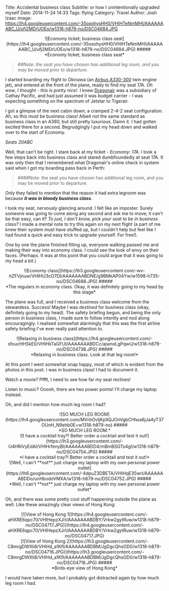 Title: Accidental business class
Subtitle: or how I unintentionally upgraded myself
Date: 2014-11-24 14:33
Tags: flying
Category: Travel
Author: Josh Izaac
image: https://lh4.googleusercontent.com/-35oxohysHH0/VHIHTeNmMHI/AAAAAAABC_U/ufj2MDrUOEo/w1318-h879-no/DSC04684.JPG

<center>
![Economy ticket; business class seat](https://lh4.googleusercontent.com/-35oxohysHH0/VHIHTeNmMHI/AAAAAAABC_U/ufj2MDrUOEo/w1318-h879-no/DSC04684.JPG)
#####<div align=center>*Economy ticket; business class seat*</div>
</center>

<!-- PELICAN_BEGIN_SUMMARY -->

> ##*Note: the seat you have chosen has additional leg room, and you may be moved prior to departure.*

<!-- PELICAN_END_SUMMARY -->

I started boarding my flight to Okinawa (an [Airbus A330-300](http://en.wikipedia.org/wiki/Airbus_A330) twin engine jet), and entered at the front of the plane, ready to find my seat 17A. *Oh wow*, I thought - *this is pretty nice!*. I knew [Dragonair](http://en.wikipedia.org/wiki/Dragonair) was a subsidiary of Cathay Pacific, and had just assumed it was budget carrier - I was expecting something on the spectrum of Jetstar to Tigerair.

I got a glimpse of the next cabin down; a cramped 2-4-2 seat configuration. Ah, so this must be business class! Albeit not the same standard as business class in an A380, but still pretty luxurious. Damn it. I had gotten excited there for a second. Begrudgingly I put my head down and walked over to the start of Economy.

*Seats 20ABC*

Well, that can't be right. I stare back at my ticket - *Economy: 17A*. I took a few steps back into business class and stared dumbfoundedly at seat 17A. It was only then that I remembered what Dragonair's online check in system said when I got my boarding pass back in Perth:

> ####Note: the seat you have chosen has additional leg room, and you may be moved prior to departure.

Only they failed to mention that the reason it had extra legroom was because ***it was in bloody business class***.

I took my seat, nervously glancing around. I felt like an imposter. Surely someone was going to come along any second and ask me to move; it can't be that easy, can it? *To just, I don't know, pick your seat to be in business class?* I made a mental note to try this again on my next flight (a part of me knew their system must have stuffed up, but I couldn't help but feel like I had found a quick and easy trick to upgrade yourself. For free!).

One by one the plane finished filling up, everyone walking passed me and making their way into economy class. I could see the look of envy on their faces. (Perhaps. It was at this point that you could argue that it was going to my head a bit.)

<center>
![Economy class](https://lh3.googleusercontent.com/-wv-hZFVjnuw/VHIHU3cO7DI/AAAAAAABDNE/g9BMkAP04Yw/w1598-h735-no/DSC04688.JPG)
#####<div align=center>*The regulars in economy class. Okay, it was definitely going to my head by this stage*</div>
</center>

The plane was full, and I received a business class welcome from the stewardess. Success! Maybe I was *destined* for business class (okay, definitely going to my head). The safety briefing begun, and being the only person in business class, I made sure to follow intently and nod along encouragingly. I realised somewhat alarmingly that this was the first airline safety briefing I've ever really paid attention to.
<center>
![Relaxing in business class](https://lh4.googleusercontent.com/-sfoucHHSkE0/VHIHkTaGFUI/AAAAAAABDCc/ajwnxLgPqwU/w1318-h879-no/DSC04738.JPG)
#####<div align=center>*Relaxing in business class. Look at that leg room!*</div>
</center>

At this point I went somewhat snap happy, most of which is evident from the photos in this post. I was in business class! I had to document it.

Watch a movie? Pffft, I need to see how far my seat reclines!

Listen to music? Ooooh, there are two power points! I'll charge my laptop instead.

Oh, and did I mention how much leg room I had?

<center>
![SO MUCH LEG ROOM](https://lh4.googleusercontent.com/MVrbOvljKpXQJOnVgbCHlwa6jJa4yT37OUnH_N9ehb0E=w1318-h879-no)
#####<div align=center>*SO MUCH LEG ROOM.*</div>
</center>

<center>
![I have a cocktail tray?! Better order a cocktail and test it out!](https://lh3.googleusercontent.com/-U4HRiVyEdAI/VHIHrfenyBI/AAAAAAABDD4/mBmBSGTs4gI/w1318-h879-no/DSC04754.JPG)
#####<div align=center>*I have a cocktail tray?! Better order a cocktail and test it out!*</div>
</center>

<center>
![Well, I can't **not** just charge my laptop with my own personal power outlet](https://lh6.googleusercontent.com/-4dpuZ3DBETA/VHIHqE35wrI/AAAAAAABDDo/unHbodoVMXA/w1318-h879-no/DSC04752.JPG)
#####<div align=center>*Well, I can't **not** just charge my laptop with my own personal power outlet*</div>
</center>

Oh, and there was some pretty cool stuff happening outside the plane as well. Like these amazingly clear views of Hong Kong:

<center>
[![View of Hong Kong 1](https://lh4.googleusercontent.com/-aHXRE6qpc70/VHIHepzXJrI/AAAAAAABDBY/Vrkw2gytRuw/w1318-h879-no/DSC04717.JPG)](https://lh4.googleusercontent.com/-aHXRE6qpc70/VHIHepzXJrI/AAAAAAABDBY/Vrkw2gytRuw/w1318-h879-no/DSC04717.JPG)
</center>

<center>
[![View of Hong Kong 2](https://lh3.googleusercontent.com/-C8mrgDWXli8/VHIHd_a1KfI/AAAAAAABDBM/JgDgcQhsOD0/w1318-h879-no/DSC04716.JPG)](https://lh3.googleusercontent.com/-C8mrgDWXli8/VHIHd_a1KfI/AAAAAAABDBM/JgDgcQhsOD0/w1318-h879-no/DSC04716.JPG)
#####<div align=center>*Birds-eye view of Hong Kong*</div>
</center>

I would have taken more, but I probably got distracted again by how much leg room I had.



